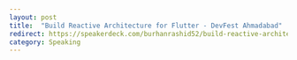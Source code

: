 ```yaml
---
layout: post
title:  "Build Reactive Architecture for Flutter - DevFest Ahmadabad"
redirect: https://speakerdeck.com/burhanrashid52/build-reactive-architecture-in-flutter
category: Speaking
---
```

